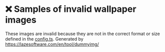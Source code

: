 # ❌ Samples of invalid wallpaper images

These images are invalid because they are not in the correct format or size defined in the [config.ts](../../../config.ts).
Generated by https://lazesoftware.com/en/tool/dummyimg/
